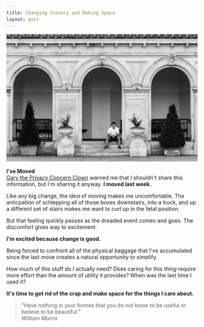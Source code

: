 ```yaml
---
title: Changing Scenery and Making Space
layout: post
---
```


![](/public/37325638670_c4b908aa4f_o.jpg "here's an image of me with no stuff")

**I’ve Moved**  
[Gary the Privacy Concern Clown](https://twitter.com/hotdogsladies/status/857837608046436354?lang=en) warned me that I shouldn't share this information, but I'm sharing it anyway. **I moved last week.**  
  
Like any big change, the *idea* of moving makes me uncomfortable. The anticpation of schlepping all of those boxes downstairs, into a truck, and up a different set of stairs makes me want to curl up in the fetal position.  
  
But that feeling quickly passes as the dreaded event comes and goes. The discomfort gives way to excitement.  

**I'm excited because change is good.**  

Being forced to confront all of the physical baggage that I've accumulated since the last move creates a natural opportunity to simplify.  
  
How much of this stuff do I actually need? Does caring for this *thing* require more effort than the amount of utility it provides? When was the last time I used it?  
  
**It's time to get rid of the crap and make space for the things I care about.**  
  
> “Have nothing in your homes that you do not know to be useful or believe to be beautiful.”  
> *William Morris*
